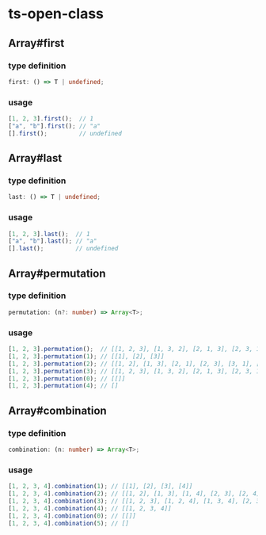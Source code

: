 # ts-open-class

## Array#first

### type definition

```typescript
first: () => T | undefined;
```

### usage

<!-- prettier-ignore-start -->
```typescript
[1, 2, 3].first();  // 1
["a", "b"].first(); // "a"
[].first();         // undefined
```
<!-- prettier-ignore-end -->

## Array#last

### type definition

```typescript
last: () => T | undefined;
```

### usage

<!-- prettier-ignore-start -->
```typescript
[1, 2, 3].last();  // 1
["a", "b"].last(); // "a"
[].last();         // undefined
```
<!-- prettier-ignore-end -->

## Array#permutation

### type definition

```typescript
permutation: (n?: number) => Array<T>;
```

### usage

<!-- prettier-ignore-start -->
```typescript
[1, 2, 3].permutation();  // [[1, 2, 3], [1, 3, 2], [2, 1, 3], [2, 3, 1], [3, 1, 2], [3, 2, 1]]
[1, 2, 3].permutation(1); // [[1], [2], [3]]
[1, 2, 3].permutation(2); // [[1, 2], [1, 3], [2, 1], [2, 3], [3, 1], [3, 2]]
[1, 2, 3].permutation(3); // [[1, 2, 3], [1, 3, 2], [2, 1, 3], [2, 3, 1], [3, 1, 2], [3, 2, 1]]
[1, 2, 3].permutation(0); // [[]]
[1, 2, 3].permutation(4); // []
```
<!-- prettier-ignore-end -->

## Array#combination

### type definition

```typescript
combination: (n: number) => Array<T>;
```

### usage

<!-- prettier-ignore-start -->
```typescript
[1, 2, 3, 4].combination(1); // [[1], [2], [3], [4]]
[1, 2, 3, 4].combination(2); // [[1, 2], [1, 3], [1, 4], [2, 3], [2, 4], [3, 4]]
[1, 2, 3, 4].combination(3); // [[1, 2, 3], [1, 2, 4], [1, 3, 4], [2, 3, 4]]
[1, 2, 3, 4].combination(4); // [[1, 2, 3, 4]]
[1, 2, 3, 4].combination(0); // [[]]
[1, 2, 3, 4].combination(5); // []
```
<!-- prettier-ignore-end -->
